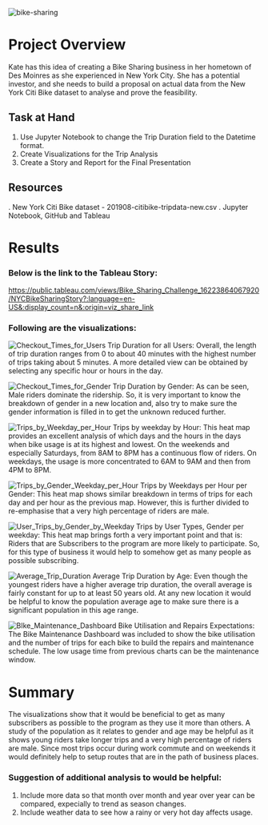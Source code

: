 ![bike-sharing](https://user-images.githubusercontent.com/78666055/120812348-e662fa80-c51a-11eb-910e-397fdf21196c.png)


# Project Overview
Kate has this idea of creating a Bike Sharing business in her hometown of Des Moinres as she experienced in New York City. She has a potential investor, and she needs to build a proposal on actual data from the New York Citi Bike dataset to analyse and prove the feasibility.

## Task at Hand
1.  Use Jupyter Notebook to change the Trip Duration field to the Datetime format.
2.  Create Visualizations for the Trip Analysis
3.  Create a Story and Report for the Final Presentation

## Resources
. New York Citi Bike dataset - 201908-citibike-tripdata-new.csv
. Jupyter Notebook, GitHub and Tableau

# Results

### Below is the link to the Tableau Story:
https://public.tableau.com/views/Bike_Sharing_Challenge_16223864067920/NYCBikeSharingStory?:language=en-US&:display_count=n&:origin=viz_share_link

### Following are the visualizations:

![Checkout_Times_for_Users](https://user-images.githubusercontent.com/78666055/120805487-de538c80-c513-11eb-8a5d-e18c3292152b.png)
Trip Duration for all Users:
Overall, the length of trip duration ranges from 0 to about 40 minutes with the highest number of trips taking about 5 minutes. A more detailed view can be obtained by selecting any specific hour or hours in the day. 


![Checkout_Times_for_Gender](https://user-images.githubusercontent.com/78666055/120805499-e14e7d00-c513-11eb-8b52-eaef109363b3.png)
Trip Duration by Gender:
As can be seen, Male riders dominate the ridership. So, it is very important to know the breakdown of gender in a new location and, also try to make sure the gender information is filled in to get the unknown reduced further.


![Trips_by_Weekday_per_Hour](https://user-images.githubusercontent.com/78666055/120805537-ec091200-c513-11eb-805c-0fbe185c4945.png)
Trips by weekday by Hour:
This heat map provides an excellent analysis of which days and the hours in the days when bike usage is at its highest and lowest. On the weekends and especially Saturdays, from 8AM to 8PM has a continuous flow of riders. On weekdays, the usage is more concentrated to 6AM to 9AM and then from 4PM to 8PM.


![Trips_by_Gender_Weekday_per_Hour](https://user-images.githubusercontent.com/78666055/120805561-ef040280-c513-11eb-8d24-f1e9a82c9791.png)
Trips by Weekdays per Hour per Gender:
This heat map shows similar breakdown in terms of trips for each day and per hour as the previous map. However, this is further divided to re-emphasise that a very high percentage of riders are male.


![User_Trips_by_Gender_by_Weekday](https://user-images.githubusercontent.com/78666055/120805581-f3c8b680-c513-11eb-8824-3c64af38b2d4.png)
Trips by User Types, Gender per weekday:
This heat map brings forth a very important point and that is: Riders that are Subscribers to the program are more likely to participate. So, for this type of business it would help to somehow get as many people as possible subscribing.


![Average_Trip_Duration](https://user-images.githubusercontent.com/78666055/120805612-fcb98800-c513-11eb-914b-df7fb45a7c39.png)
Average Trip Duration by Age:
Even though the youngest riders have a higher average trip duration, the overall average is fairly constant for up to at least 50 years old. At any new location it would be helpful to know the population average age to make sure there is a significant population in this age range.

![BIke_Maintenance_Dashboard](https://user-images.githubusercontent.com/78666055/120805641-03e09600-c514-11eb-94a1-28a84b7c644f.png)
Bike Utilisation and Repairs Expectations:
The Bike Maintenance Dashboard was included to show the bike utilisation and the number of trips for each bike to build the repairs and maintenance schedule. The low usage time from previous charts can be the maintenance window.

# Summary
The visualizations show that it would be beneficial to get as many subscribers as possible to the program as they use it more than others. A study of the population as it relates to gender and age may be helpful as it shows young riders take longer trips and a very high percentage of riders are male.
Since most trips occur during work commute and on weekends it would definitely help to setup routes that are in the path of business places.

### Suggestion of additional analysis to would be helpful:
1.  Include more data so that month over month and year over year can be compared, expecially to trend as season changes.
2.  Include weather data to see how a rainy or very hot day affects usage.
